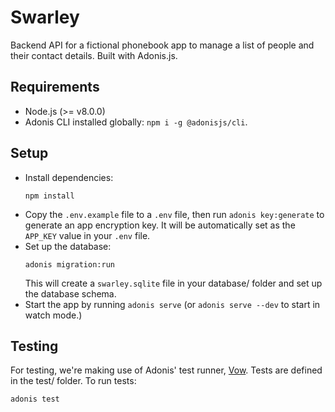 # Swarley

Backend API for a fictional phonebook app to manage a list of people and their contact details. Built with Adonis.js.

## Requirements
- Node.js (>= v8.0.0)
- Adonis CLI installed globally: `npm i -g @adonisjs/cli`.

## Setup
- Install dependencies:
  ```
  npm install
  ```
- Copy the `.env.example` file to a `.env` file, then run `adonis key:generate` to generate an app encryption key. It will be automatically set as the `APP_KEY` value in your `.env` file.
- Set up the database:
  ```
  adonis migration:run
  ```
  This will create a `swarley.sqlite` file in your database/ folder and set up the database schema.
- Start the app by running `adonis serve` (or `adonis serve --dev` to start in watch mode.)

## Testing
For testing, we're making use of Adonis' test runner, [Vow](https://github.com/adonisjs/adonis-vow). Tests are defined in the test/ folder. To run tests:
```
adonis test
``` 